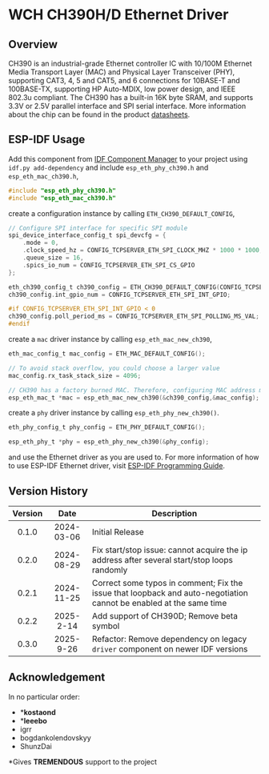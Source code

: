 # WCH CH390H/D Ethernet Driver

## Overview

CH390 is an industrial-grade Ethernet controller IC with 10/100M Ethernet Media Transport Layer (MAC) and Physical Layer Transceiver (PHY), supporting CAT3, 4, 5 and CAT5, and 6 connections for 10BASE-T and 100BASE-TX, supporting HP Auto-MDIX, low power design, and IEEE 802.3u compliant. The CH390 has a built-in 16K byte SRAM, and supports 3.3V or 2.5V parallel interface and SPI serial interface. More information about the chip can be found in the product [datasheets](https://www.wch.cn/downloads/CH390DS1_PDF.html).

## ESP-IDF Usage

Add this component from [IDF Component Manager](https://components.espressif.com/) to your project using `idf.py add-dependency` and include `esp_eth_phy_ch390.h` and `esp_eth_mac_ch390.h`,

```c
#include "esp_eth_phy_ch390.h"
#include "esp_eth_mac_ch390.h"
```

create a configuration instance by calling `ETH_CH390_DEFAULT_CONFIG`,

```c
// Configure SPI interface for specific SPI module
spi_device_interface_config_t spi_devcfg = {
    .mode = 0,
    .clock_speed_hz = CONFIG_TCPSERVER_ETH_SPI_CLOCK_MHZ * 1000 * 1000,
    .queue_size = 16,
    .spics_io_num = CONFIG_TCPSERVER_ETH_SPI_CS_GPIO
};

eth_ch390_config_t ch390_config = ETH_CH390_DEFAULT_CONFIG(CONFIG_TCPSERVER_ETH_SPI_HOST,&spi_devcfg);
ch390_config.int_gpio_num = CONFIG_TCPSERVER_ETH_SPI_INT_GPIO;

#if CONFIG_TCPSERVER_ETH_SPI_INT_GPIO < 0
ch390_config.poll_period_ms = CONFIG_TCPSERVER_ETH_SPI_POLLING_MS_VAL;
#endif
```

create a `mac` driver instance by calling `esp_eth_mac_new_ch390`,

```c
eth_mac_config_t mac_config = ETH_MAC_DEFAULT_CONFIG();

// To avoid stack overflow, you could choose a larger value
mac_config.rx_task_stack_size = 4096;

// CH390 has a factory burned MAC. Therefore, configuring MAC address manually is optional.
esp_eth_mac_t *mac = esp_eth_mac_new_ch390(&ch390_config,&mac_config);
```

create a `phy` driver instance by calling `esp_eth_phy_new_ch390()`.


```c
eth_phy_config_t phy_config = ETH_PHY_DEFAULT_CONFIG();

esp_eth_phy_t *phy = esp_eth_phy_new_ch390(&phy_config);
```

and use the Ethernet driver as you are used to. For more information of how to use ESP-IDF Ethernet driver, visit [ESP-IDF Programming Guide](https://docs.espressif.com/projects/esp-idf/en/latest/esp32/api-reference/network/esp_eth.html).


## Version History
| **Version** | **Date**   | **Description**                                                                                                        |
|:-----------:|:----------:|--------------------------------------------------------------------------------------------------------------------    |
| 0.1.0       | 2024-03-06 | Initial Release                                                                                                        |
| 0.2.0       | 2024-08-29 | Fix start/stop issue: cannot acquire the ip address after several start/stop loops randomly                            |
| 0.2.1       | 2024-11-25 | Correct some typos in comment; Fix the issue that loopback and auto-negotiation cannot be enabled at the same time     |
| 0.2.2       | 2025-2-14  | Add support of CH390D; Remove beta symbol                                                                              |
| 0.3.0       | 2025-9-26  | Refactor: Remove dependency on legacy `driver` component on newer IDF versions                                         |

## Acknowledgement
In no particular order:
- ***kostaond**
- ***leeebo**
- igrr
- bogdankolendovskyy
- ShunzDai

*Gives **TREMENDOUS** support to the project

